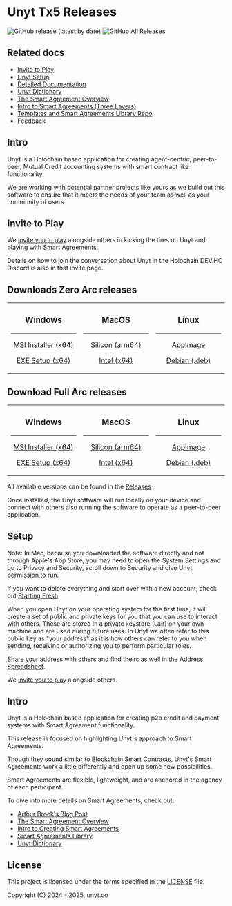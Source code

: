 # Unyt Tx5 Releases

![GitHub release (latest by date)](https://img.shields.io/github/v/release/unytco/unyt-sandbox-tx5?style=for-the-badge)
![GitHub All Releases](https://img.shields.io/github/downloads/unytco/unyt-sandbox-tx5/total?style=for-the-badge)

## Related docs

- [Invite to Play](./testing_docs/1_0_invite.md)
- [Unyt Setup](./README.md)
- [Detailed Documentation](./testing_docs/5_0_phase_5_testing_details.md)
- [Unyt Dictionary](./testing_docs/4_2_unyt-dictionary.md)
- [The Smart Agreement Overview](./testing_docs/5_0_Smart_Agreement_Release.md)
- [Intro to Smart Agreements (Three Layers)](./testing_docs/4_1_intro_to_smart_agreements.md)
- [Templates and Smart Agreements Library Repo](https://github.com/unytco/smart_agreement_library)
- [Feedback](https://github.com/orgs/unytco/projects/5/views/1)


## Intro

Unyt is a Holochain based application for creating agent-centric, peer-to-peer, Mutual Credit accounting systems with smart contract like functionality.

We are working with potential partner projects like yours as we build out this software to ensure that it meets the needs of your team as well as your community of users.

## Invite to Play

We [invite you to play](./testing_docs/1_0_testing_plan.md) alongside others in kicking the tires on Unyt and playing with Smart Agreements.

Details on how to join the conversation about Unyt in the Holochain DEV.HC Discord is also in that invite page.

## Downloads Zero Arc releases

<div align="center">

<table>
<tr>
<td width="25%" align="center">

### **Windows**

---

[MSI Installer (x64)](https://github.com/unytco/unyt-sandbox-tx5/releases/download/v0.40.0/Unyt-tx5_zero-arc_0.40.0_x64_windows.msi)

[EXE Setup (x64)](https://github.com/unytco/unyt-sandbox-tx5/releases/download/v0.40.0/Unyt-tx5_zero-arc_0.40.0_x64_windows.exe)

</td>
<td width="25%" align="center">

### **MacOS**

---

[Silicon (arm64)](https://github.com/unytco/unyt-sandbox-tx5/releases/download/v0.40.0/Unyt-tx5_zero-arc_0.40.0_aarch64_darwin.dmg)

[Intel (x64)](https://github.com/unytco/unyt-sandbox-tx5/releases/download/v0.40.0/Unyt-tx5_zero-arc_0.40.0_x64_darwin.dmg)

</td>
<td width="25%" align="center">

### **Linux**

---

[AppImage](https://github.com/unytco/unyt-sandbox-tx5/releases/download/v0.40.0/Unyt-tx5_zero-arc_0.40.0_amd64_linux.AppImage)

[Debian (.deb)](https://github.com/unytco/unyt-sandbox-tx5/releases/download/v0.40.0/Unyt-tx5_zero-arc_0.40.0_amd64_linux.deb)

</td>
<!-- 
<td width="25%" align="center">

### **Android**

---

[APK](https://github.com/unytco/unyt-sandbox-tx5/releases/download/v0.0.1/app-universal-release.apk)

[AAB Bundle](https://github.com/unytco/unyt-sandbox-tx5/releases/download/v0.0.1/app-universal-release.aab)

</td> 
-->
</tr>
</table>

</div>

## Download Full Arc releases

<div align="center">

<table>
<tr>
<td width="25%" align="center">

### **Windows**

---

[MSI Installer (x64)](https://github.com/unytco/unyt-sandbox-tx5/releases/download/v0.40.0/Unyt-tx5_0.40.0_x64_windows.msi)

[EXE Setup (x64)](https://github.com/unytco/unyt-sandbox-tx5/releases/download/v0.40.0/Unyt-tx5_0.40.0_x64_windows.exe)

</td>
<td width="25%" align="center">

### **MacOS**

---

[Silicon (arm64)](https://github.com/unytco/unyt-sandbox-tx5/releases/download/v0.40.0/Unyt-tx5_0.40.0_aarch64_darwin.dmg)

[Intel (x64)](https://github.com/unytco/unyt-sandbox-tx5/releases/download/v0.40.0/Unyt-tx5_0.40.0_x64_darwin.dmg)

</td>
<td width="25%" align="center">

### **Linux**

---

[AppImage](https://github.com/unytco/unyt-sandbox-tx5/releases/download/v0.40.0/Unyt-tx5_0.40.0_amd64_linux.AppImage)

[Debian (.deb)](https://github.com/unytco/unyt-sandbox-tx5/releases/download/v0.40.0/Unyt-tx5_0.40.0_amd64_linux.deb)

</tr>
</table>
</div>

All available versions can be found in the [Releases](https://github.com/unytco/unyt-sandbox-tx5/releases/)

Once installed, the Unyt software will run locally on your device and connect with others also running the software to operate as a peer-to-peer application.

## Setup

Note: In Mac, because you downloaded the software directly and not through Apple's App Store, you may need to open the System Settings and go to Privacy and Security, scroll down to Security and give Unyt permission to run.

If you want to delete everything and start over with a new account, check out [Starting Fresh](./testing_docs/starting_fresh.md)


When you open Unyt on your operating system for the first time, it will create a set of public and private keys for you that you can use to interact with others. These are stored in a private keystore (Lair) on your own machine and are used during future uses. In Unyt we often refer to this public key as "your address" as it is how others can refer to you when sending, receiving or authorizing you to perform particular roles.

[Share your address](https://forms.gle/sbCFUuv8sGyYhnc97) with others and find theirs as well in the [Address Spreadsheet](https://docs.google.com/spreadsheets/d/1gusOPtLVpT2RCDP7DRhVX39OEE-XAv26pnkPrwZbqzM/edit?gid=2043153663#gid=2043153663).

We [invite you to play](./testing_docs/1_0_invite.md) alongside others.

## Intro
Unyt is a Holochain based application for creating p2p credit and payment systems with Smart Agreement functionality.

This release is focused on highlighting Unyt's approach to Smart Agreements.

Though they sound similar to Blockchain Smart Contracts, Unyt's Smart Agreements work a little differently and open up some new possibilities.

Smart Agreements are flexible, lightweight, and are anchored in the agency of each participant.

To dive into more details on Smart Agreements, check out:
- [Arthur Brock's Blog Post]()
- [The Smart Agreement Overview](./testing_docs/5_0_Smart_Agreement_Release.md)
- [Intro to Creating Smart Agreements](./testing_docs/4_1_intro_to_smart_agreements.md)
- [Smart Agreements Library](https://github.com/unytco/smart_agreement_library)
- [Unyt Dictionary](./testing_docs/4_2_unyt-dictionary.md)



## License

This project is licensed under the terms specified in the [LICENSE](LICENSE) file.

Copyright (C) 2024 - 2025, unyt.co
